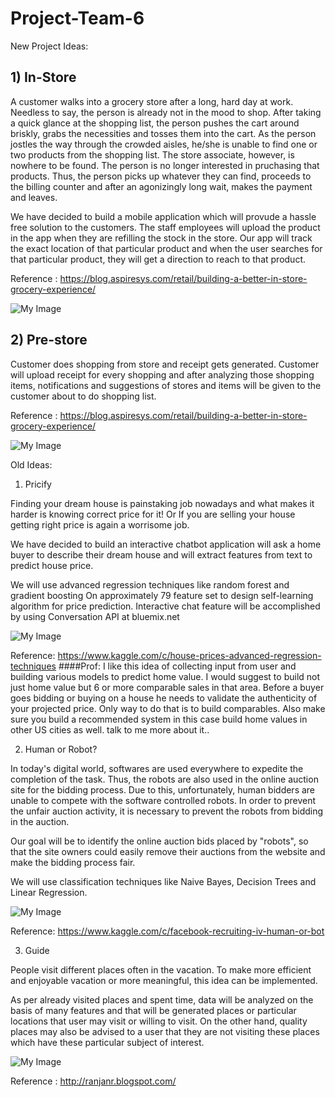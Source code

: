 # Project-Team-6

New Project Ideas: 

## 1) In-Store

A customer walks into a grocery store after a long, hard day at work. Needless to say, the person is already not in the mood to shop. After taking a quick glance at the shopping list, the person pushes the cart around briskly, grabs the necessities and tosses them into the cart. As the person jostles the way through the crowded aisles, he/she is unable to find one or two products from the shopping list. The store associate, however, is nowhere to be found. The person is no longer interested in pruchasing that products. Thus, the person picks up whatever they can find, proceeds to the billing counter and after an agonizingly long wait, makes the payment and leaves.

We have decided to build a mobile application which will provude a hassle free solution to the customers. The staff employees will upload the product in the app when they are refilling the stock in the store. Our app will track the exact location of that particular product and when the user searches for that particular product, they will get a direction to reach to that product.

Reference : https://blog.aspiresys.com/retail/building-a-better-in-store-grocery-experience/ 

![My Image](https://github.com/SJSU272LabS17/Project-Team-6/blob/master/InStore.png)

## 2) Pre-store

Customer does shopping from store and receipt gets generated. 
Customer will upload receipt for every shopping and after analyzing those shopping items, notifications and suggestions of stores and items will be given to the customer about to do shopping list.

Reference : https://blog.aspiresys.com/retail/building-a-better-in-store-grocery-experience/ 
 
![My Image](https://github.com/SJSU272LabS17/Project-Team-6/blob/master/PreStore.png)


Old Ideas:

1) Pricify

Finding your dream house is painstaking job nowadays and what makes it harder is knowing correct price for it! 
Or 
If you are selling your house getting right price is again a worrisome job.

We have decided to build an interactive chatbot application will ask a home buyer to describe their dream house and will extract features from text to predict house price. 

We will use advanced regression techniques like random forest and gradient boosting 
On approximately 79 feature set to design self-learning algorithm for price prediction.
Interactive chat feature will be accomplished by using Conversation API at bluemix.net

![My Image](https://github.com/SJSU272LabS17/Project-Team-6/blob/master/precify.png)

Reference: https://www.kaggle.com/c/house-prices-advanced-regression-techniques
####Prof: I like this idea of collecting input from user and building various models to predict home value. I would suggest to build not just home value but 6 or more comparable sales in that area. Before a buyer goes bidding or buying on a house he needs to validate the authenticity of your projected price. Only way to do that is to build comparables.
Also make sure you build a recommended system in this case build home values in other US cities as well. talk to me more about it.. 

2) Human or Robot?

In today's digital world, softwares are used everywhere to expedite the completion of the task.  Thus, the robots are also used in the online auction site for the bidding process. Due to this, unfortunately, human bidders are unable to compete with the software controlled robots. 
In order to prevent the unfair auction activity, it is necessary to prevent the robots from bidding in the auction.

Our goal will be to identify the online auction bids placed by "robots", so that the site owners could easily remove their auctions from the website and make the bidding process fair.

We will use classification techniques like Naive Bayes, Decision Trees and Linear Regression.

![My Image](https://github.com/SJSU272LabS17/Project-Team-6/blob/master/robot.png)

Reference: https://www.kaggle.com/c/facebook-recruiting-iv-human-or-bot

3) Guide

People visit different places often in the vacation. To make more efficient and enjoyable vacation or more meaningful, this idea can be implemented.

As per already visited places and spent time, data will be analyzed on the basis of many features and that will be generated places or particular locations that user may visit or willing to visit. On the other hand, quality places may also be advised to a user that they are not visiting these places which have these particular subject of interest.


![My Image](https://github.com/SJSU272LabS17/Project-Team-6/blob/master/guide.png)

Reference : http://ranjanr.blogspot.com/ 
